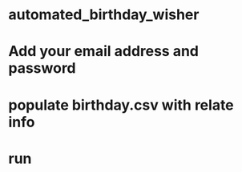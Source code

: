 # automated_birthday_wisher

  #  Add your email address and password
  #  populate birthday.csv with relate info
  #  run
